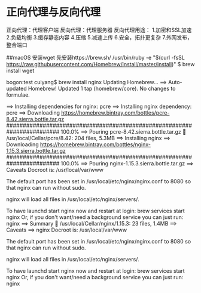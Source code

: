 # 正向代理与反向代理
正向代理：代理客户端
反向代理：代理服务器
反向代理用途：
1.加密和SSL加速
2.负载均衡
3.缓存静态内容
4.压缩
5.减速上传
6.安全，拓扑更复杂
7.外网发布，整合端口

##macOS 安装wget
先安装https://brew.sh/
/usr/bin/ruby -e "$(curl -fsSL https://raw.githubusercontent.com/Homebrew/install/master/install)"
$ brew install wget


bogon:test cuiyang$ brew install nginx
Updating Homebrew...
==> Auto-updated Homebrew!
Updated 1 tap (homebrew/core).
No changes to formulae.

==> Installing dependencies for nginx: pcre
==> Installing nginx dependency: pcre
==> Downloading https://homebrew.bintray.com/bottles/pcre-8.42.sierra.bottle.tar.gz
######################################################################## 100.0%
==> Pouring pcre-8.42.sierra.bottle.tar.gz
🍺  /usr/local/Cellar/pcre/8.42: 204 files, 5.3MB
==> Installing nginx
==> Downloading https://homebrew.bintray.com/bottles/nginx-1.15.3.sierra.bottle.tar.gz
######################################################################## 100.0%
==> Pouring nginx-1.15.3.sierra.bottle.tar.gz
==> Caveats
Docroot is: /usr/local/var/www

The default port has been set in /usr/local/etc/nginx/nginx.conf to 8080 so that
nginx can run without sudo.

nginx will load all files in /usr/local/etc/nginx/servers/.

To have launchd start nginx now and restart at login:
  brew services start nginx
Or, if you don't want/need a background service you can just run:
  nginx
==> Summary
🍺  /usr/local/Cellar/nginx/1.15.3: 23 files, 1.4MB
==> Caveats
==> nginx
Docroot is: /usr/local/var/www

The default port has been set in /usr/local/etc/nginx/nginx.conf to 8080 so that
nginx can run without sudo.

nginx will load all files in /usr/local/etc/nginx/servers/.

To have launchd start nginx now and restart at login:
  brew services start nginx
Or, if you don't want/need a background service you can just run:
  nginx

